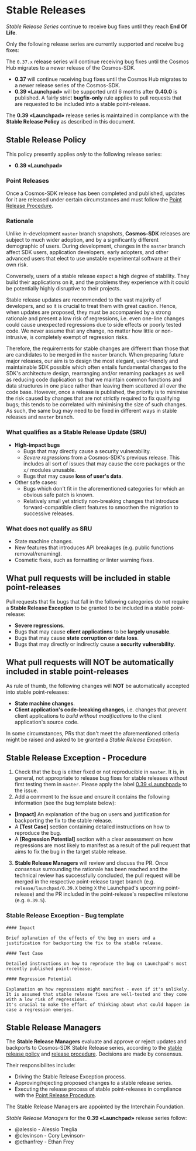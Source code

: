# Stable Releases

*Stable Release Series* continue to receive bug fixes until they reach **End Of Life**.

Only the following release series are currently supported and receive bug fixes:

The `0.37.x` release series will continue receiving bug fixes until the Cosmos Hub
migrates to a newer release of the Cosmos-SDK.

* **0.37** will continue receiving bug fixes until the Cosmos Hub migrates to a newer release series of the Cosmos-SDK.
* **0.39 «Launchpad»** will be supported until 6 months after **0.40.0** is published. A fairly strict **bugfix-only** rule applies to pull requests that are requested to be included into a stable point-release.

The **0.39 «Launchpad»** release series is maintained in compliance with the **Stable Release Policy** as described in this document.

## Stable Release Policy

This policy presently applies *only* to the following release series:

* **0.39 «Launchpad»**

### Point Releases

Once a Cosmos-SDK release has been completed and published, updates for it are released under certain circumstances
and must follow the [Point Release Procedure](CONTRIBUTING.md).

### Rationale

Unlike in-development `master` branch snapshots, **Cosmos-SDK** releases are subject to much wider adoption,
and by a significantly different demographic of users. During development, changes in the `master` branch 
affect SDK users, application developers, early adopters, and other advanced users that elect to use
unstable experimental software at their own risk.

Conversely, users of a stable release expect a high degree of stability. They build their applications on it, and the
problems they experience with it could be potentially highly disruptive to their projects.

Stable release updates are recommended to the vast majority of developers, and so it is crucial to treat them
with great caution. Hence, when updates are proposed, they must be accompanied by a strong rationale and present
a low risk of regressions, i.e. even one-line changes could cause unexpected regressions due to side effects or
poorly tested code. We never assume that any change, no matter how little or non-intrusive, is completely exempt
of regression risks.

Therefore, the requirements for stable changes are different than those that are candidates to be merged in
the `master` branch. When preparing future major releases, our aim is to design the most elegant, user-friendly and
maintainable SDK possible which often entails fundamental changes to the SDK's architecture design, rearranging and/or
renaming packages as well as reducing code duplication so that we maintain common functions and data structures in one
place rather than leaving them scattered all over the code base. However, once a release is published, the
priority is to minimise the risk caused by changes that are not strictly required to fix qualifying bugs; this tends to
be correlated with minimising the size of such changes. As such, the same bug may need to be fixed in different
ways in stable releases and `master` branch.

### What qualifies as a Stable Release Update (SRU)

* **High-impact bugs**
  * Bugs that may directly cause a security vulnerability.
  * *Severe regressions* from a Cosmos-SDK's previous release. This includes all sort of issues
    that may cause the core packages or the `x/` modules unusable.
  * Bugs that may cause **loss of user's data**.
* Other safe cases:
  * Bugs which don't fit in the aforementioned categories for which an obvious safe patch is known.
  * Relatively small yet strictly non-breaking changes that introduce forward-compatible client
    features to smoothen the migration to successive releases.

### What does not qualify as SRU

* State machine changes.
* New features that introduces API breakages (e.g. public functions removal/renaming).
* Cosmetic fixes, such as formatting or linter warning fixes.

## What pull requests will be included in stable point-releases

Pull requests that fix bugs that fall in the following categories do not require a **Stable Release Exception** to be granted to be included in a stable point-release:

 * **Severe regressions**.
 * Bugs that may cause **client applications** to be **largely unusable**.
 * Bugs that may cause **state corruption or data loss**.
 * Bugs that may directly or indirectly cause a **security vulnerability**.

## What pull requests will NOT be automatically included in stable point-releases

As rule of thumb, the following changes will **NOT** be automatically accepted into stable point-releases:

 * **State machine changes**.
 * **Client application's code-breaking changes**, i.e. changes that prevent client applications to *build without modifications* to the client application's source code.
 
 In some circumstances, PRs that don't meet the aforementioned criteria might be raised and asked to be granted a *Stable Release Exception*.
 
## Stable Release Exception - Procedure

1. Check that the bug is either fixed or not reproducible in `master`. It is, in general, not appropriate to release bug fixes for stable releases without first testing them in `master`. Please apply the label [0.39 «Launchpad»](https://github.com/evdatsion/cosmos-sdk/labels/0.39%20LTS%20%28Launchpad%29) to the issue.
2. Add a comment to the issue and ensure it contains the following information (see the bug template below):
 * **[Impact]** An explanation of the bug on users and justification for backporting the fix to the stable release.
 * A **[Test Case]** section containing detailed instructions on how to reproduce the bug.
 * A **[Regression Potential]** section with a clear assessment on how regressions are most likely to manifest as a result of the pull request that aims to fix the bug in the target stable release.
3. **Stable Release Managers** will review and discuss the PR. Once *consensus* surrounding the rationale has been reached and the technical review has successfully concluded, the pull request will be merged in the respective point-release target branch (e.g. `release/launchpad/0.39.X` being `X` the Launchpad's upcoming point-release) and the PR included in the point-release's respective milestone (e.g. `0.39.5`).

### Stable Release Exception - Bug template

```
#### Impact

Brief xplanation of the effects of the bug on users and a justification for backporting the fix to the stable release.

#### Test Case

Detailed instructions on how to reproduce the bug on Launchpad's most recently published point-release.

#### Regression Potential

Explanation on how regressions might manifest - even if it's unlikely.
It is assumed that stable release fixes are well-tested and they come with a low risk of regressions.
It's crucial to make the effort of thinking about what could happen in case a regression emerges.
```

## Stable Release Managers

The **Stable Release Managers** evaluate and approve or reject updates and backports to Cosmos-SDK Stable Release series,
according to the [stable release policy](#stable-release-policy) and [release procedure](#stable-release-exception-procedure).
Decisions are made by consensus.

Their responsibilites include:
 * Driving the Stable Release Exception process.
 * Approving/rejecting proposed changes to a stable release series.
 * Executing the release process of stable point-releases in compliance with the [Point Release Procedure](CONTRIBUTING.md).

The Stable Release Managers are appointed by the Interchain Foundation.

*Stable Release Managers* for the **0.39 «Launchpad»** release series follow:

* @alessio - Alessio Treglia
* @clevinson - Cory Levinson-
* @ethanfrey - Ethan Frey
